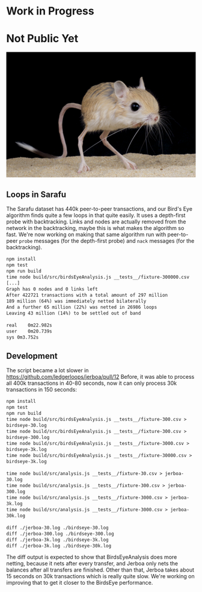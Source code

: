 # Work in Progress
# Not Public Yet

![jerboa](./jerboa.jpg)

## Loops in Sarafu
The Sarafu dataset has 440k peer-to-peer transactions, and our Bird's Eye algorithm finds quite a few loops in that quite easily.
It uses a depth-first probe with backtracking. Links and nodes are actually removed from the network in the backtracking, maybe this is
what makes the algorithm so fast.
We're now working on making that same algorithm run with peer-to-peer `probe` messages (for the depth-first probe) and `nack` messages (for the backtracking).

```
npm install
npm test
npm run build
time node build/src/birdsEyeAnalysis.js __tests__/fixture-300000.csv
[...]
Graph has 0 nodes and 0 links left
After 422721 transactions with a total amount of 297 million
189 million (64%) was immediately netted bilaterally
And a further 65 million (22%) was netted in 26986 loops
Leaving 43 million (14%) to be settled out of band

real	0m22.982s
user	0m20.739s
sys	0m3.752s
```

## Development
The script became a lot slower in https://github.com/ledgerloops/jerboa/pull/12
Before, it was able to process all 400k transactions in 40-80 seconds,
now it can only process 30k transactions in 150 seconds:

```
npm install
npm test
npm run build
time node build/src/birdsEyeAnalysis.js __tests__/fixture-300.csv > birdseye-30.log
time node build/src/birdsEyeAnalysis.js __tests__/fixture-300.csv > birdseye-300.log
time node build/src/birdsEyeAnalysis.js __tests__/fixture-3000.csv > birdseye-3k.log
time node build/src/birdsEyeAnalysis.js __tests__/fixture-30000.csv > birdseye-3k.log

time node build/src/analysis.js __tests__/fixture-30.csv > jerboa-30.log
time node build/src/analysis.js __tests__/fixture-300.csv > jerboa-300.log
time node build/src/analysis.js __tests__/fixture-3000.csv > jerboa-3k.log
time node build/src/analysis.js __tests__/fixture-3000.csv > jerboa-30k.log

diff ./jerboa-30.log ./birdseye-30.log
diff ./jerboa-300.log ./birdseye-300.log
diff ./jerboa-3k.log ./birdseye-3k.log
diff ./jerboa-3k.log ./birdseye-30k.log
```

The diff output is expected to show that BirdsEyeAnalysis does more netting, because it nets after every transfer, and Jerboa only nets the balances after all transfers are finished.
Other than that, Jerboa takes about 15 seconds on 30k transactions which is really quite slow. We're working on improving that to get it closer to the BirdsEye performance.